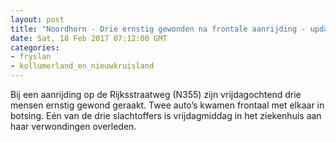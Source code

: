 ```yaml
---
layout: post
title: "Noordhorn - Drie ernstig gewonden na frontale aanrijding - update -"
date: Sat, 18 Feb 2017 07:12:00 GMT
categories: 
- fryslan 
- kollumerland_en_nieuwkruisland 
---
```


Bij een aanrijding op de Rijksstraatweg (N355) zijn vrijdagochtend drie mensen ernstig gewond geraakt. Twee auto’s kwamen frontaal met elkaar in botsing.  Eén van de drie slachtoffers is vrijdagmiddag in het ziekenhuis aan haar verwondingen overleden.
